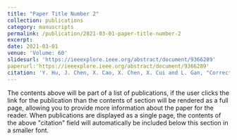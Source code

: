 ```yaml
---
title: "Paper Title Number 2"
collection: publications
category: manuscripts
permalink: /publication/2021-03-01-paper-title-number-2
excerpt: 
date: 2021-03-01
venue: 'Volume: 60'
slidesurl: 'https://ieeexplore.ieee.org/abstract/document/9366289'
paperurl:'https://ieeexplore.ieee.org/abstract/document/9366289'
citation: 'Y. Hu, J. Chen, X. Cao, X. Chen, X. Cui and L. Gan, "Correcting the Saturation Effect in DMSP/OLS Stable Nighttime Light Products Based on Radiance-Calibrated Data," in IEEE Transactions on Geoscience and Remote Sensing, vol. 60, pp. 1-11, 2022, Art no. 5602011, doi: 10.1109/TGRS.2021.3060170. '
---
```


The contents above will be part of a list of publications, if the user clicks the link for the publication than the contents of section will be rendered as a full page, allowing you to provide more information about the paper for the reader. When publications are displayed as a single page, the contents of the above "citation" field will automatically be included below this section in a smaller font.

